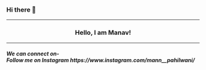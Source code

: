 ### Hi there 👋

<hr>
<h3 align = 'center'>Hello, I am Manav!</h3>
<hr>
<h5>We can connect on- <br> Follow me on Instagram https://www.instagram.com/mann__pahilwani/</h5>
